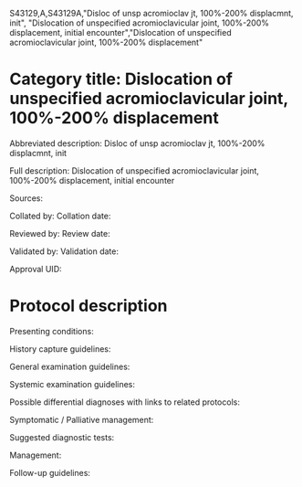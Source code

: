 S43129,A,S43129A,"Disloc of unsp acromioclav jt, 100%-200% displacmnt, init", "Dislocation of unspecified acromioclavicular joint, 100%-200% displacement, initial encounter","Dislocation of unspecified acromioclavicular joint, 100%-200% displacement"
# Category title: Dislocation of unspecified acromioclavicular joint, 100%-200% displacement

Abbreviated description: Disloc of unsp acromioclav jt, 100%-200% displacmnt, init

Full description: Dislocation of unspecified acromioclavicular joint, 100%-200% displacement, initial encounter

Sources:

Collated by:
Collation date:

Reviewed by:
Review date:

Validated by:
Validation date:

Approval UID:

# Protocol description

Presenting conditions:

History capture guidelines:

General examination guidelines:

Systemic examination guidelines:

Possible differential diagnoses with links to related protocols:

Symptomatic / Palliative management:

Suggested diagnostic tests:

Management:

Follow-up guidelines:

